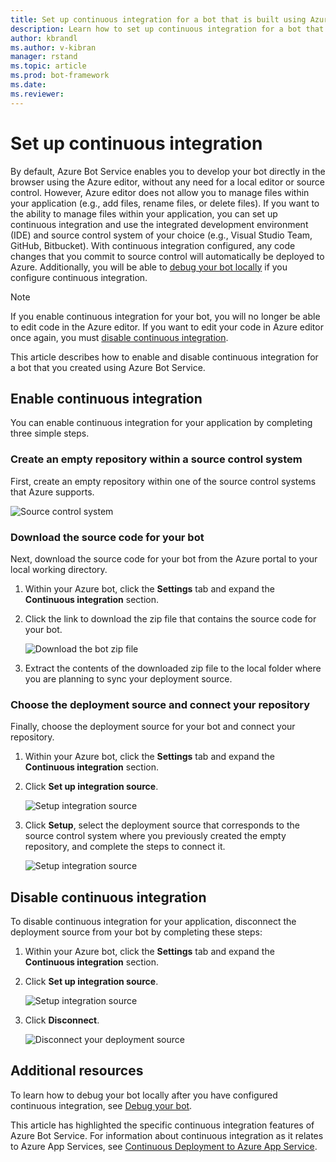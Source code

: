 ```yaml
---
title: Set up continuous integration for a bot that is built using Azure Bot Service | Microsoft Docs
description: Learn how to set up continuous integration for a bot that is built using Azure Bot Service.
author: kbrandl
ms.author: v-kibran
manager: rstand
ms.topic: article
ms.prod: bot-framework
ms.date: 
ms.reviewer: 
---
```


# Set up continuous integration

By default, Azure Bot Service enables you to develop your bot directly in the browser using the Azure editor, without any need for a local editor or source control. However, Azure editor does not allow you to manage files within your application (e.g., add files, rename files, or delete files). If you want to the ability to manage files within your application, you can set up continuous integration and use the integrated development environment (IDE) and source control system of your choice (e.g., Visual Studio Team, GitHub, Bitbucket). With continuous integration configured, any code changes that you commit to source control will automatically be deployed to Azure. Additionally, you will be able to [debug your bot locally](~/azure/azure-bot-service-debug-bot.md) if you configure continuous integration.

> [!NOTE]
> If you enable continuous integration for your bot, you will no longer be able to edit 
> code in the Azure editor. If you want to edit your code in Azure editor once again, 
> you must [disable continuous integration](#disable-continuous-integration).

This article describes how to enable and disable continuous integration for a bot that you created using Azure Bot Service.

## Enable continuous integration

You can enable continuous integration for your application by completing three simple steps.

### Create an empty repository within a source control system

First, create an empty repository within one of the source control systems that Azure supports.

![Source control system](~/media/continuous-integration-sourcecontrolsystem.png)

### Download the source code for your bot

Next, download the source code for your bot from the Azure portal to your local working directory.

1. Within your Azure bot, click the **Settings** tab and expand the **Continuous integration** section. 

2. Click the link to download the zip file that contains the source code for your bot.  

    ![Download the bot zip file](~/media/continuous-integration-download.png)  

3. Extract the contents of the downloaded zip file to the local folder where you are planning to sync your deployment source.

### Choose the deployment source and connect your repository

Finally, choose the deployment source for your bot and connect your repository.

1. Within your Azure bot, click the **Settings** tab and expand the **Continuous integration** section. 

2. Click **Set up integration source**.  

    ![Setup integration source](~/media/continuous-integration-setupclick.png)  

3. Click **Setup**, select the deployment source that corresponds to the source control system where you previously created the empty repository, and complete the steps to connect it.  

    ![Setup integration source](~/media/continuous-integration-sources.png)  

## Disable continuous integration

To disable continuous integration for your application, disconnect the deployment source from your bot by completing these steps:

1. Within your Azure bot, click the **Settings** tab and expand the **Continuous integration** section.
2. Click **Set up integration source**.  

    ![Setup integration source](~/media/continuous-integration-setupclick.png)  

3. Click **Disconnect**.  

    ![Disconnect your deployment source](~/media/continuous-integration-disconnect.png)  

## Additional resources

To learn how to debug your bot locally after you have configured continuous integration, see 
[Debug your bot](~/azure/azure-bot-service-debug-bot.md).

This article has highlighted the specific continuous integration features of Azure Bot Service. For information about continuous integration as it relates to Azure App Services, see <a href="https://azure.microsoft.com/en-us/documentation/articles/app-service-continuous-deployment/" target="_blank">Continuous Deployment to Azure App Service</a>.
